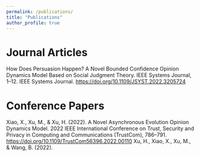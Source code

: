 ```yaml
---
permalink: /publications/
title: "Publications"
author_profile: true
---
```


Journal Articles
===
How Does Persuasion Happen? A Novel Bounded Confidence Opinion Dynamics Model Based on Social Judgment Theory. IEEE Systems Journal, 1–12. IEEE Systems Journal. https://doi.org/10.1109/JSYST.2022.3205724

Conference Papers
===
Xiao, X., Xu, M., & Xu, H. (2022). A Novel Asynchronous Evolution Opinion Dynamics Model. 2022 IEEE International Conference on Trust, Security and Privacy in Computing and Communications (TrustCom), 786–791. https://doi.org/10.1109/TrustCom56396.2022.00110
Xu, H., Xiao, X., Xu, M., & Wang, B. (2022). 

